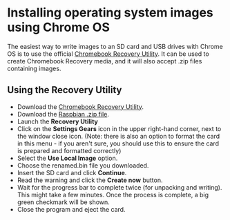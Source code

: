 # Installing operating system images using Chrome OS

The easiest way to write images to an SD card and USB drives with Chrome OS is to use the official [Chromebook Recovery Utility](https://chrome.google.com/webstore/detail/chromebook-recovery-utili/jndclpdbaamdhonoechobihbbiimdgai). It can be used to create Chromebook Recovery media, and it will also accept .zip files containing images.
 
## Using the Recovery Utility

- Download the [Chromebook Recovery Utility](https://chrome.google.com/webstore/detail/chromebook-recovery-utili/jndclpdbaamdhonoechobihbbiimdgai).
- Download the [Raspbian .zip file](https://www.raspberrypi.org/downloads/raspbian/).
- Launch the **Recovery Utility**
- Click on the **Settings Gears** icon in the upper right-hand corner, next to the window close icon. (Note: there is also an option to format the card in this menu - if you aren't sure, you should use this to ensure the card is prepared and formatted correctly)
- Select the **Use Local Image** option.
- Choose the renamed.bin file you downloaded.
- Insert the SD card and click **Continue**.
- Read the warning and click the **Create now** button.
- Wait for the progress bar to complete twice (for unpacking and writing). This might take a few minutes. Once the process is complete, a big green checkmark will be shown.
- Close the program and eject the card.
